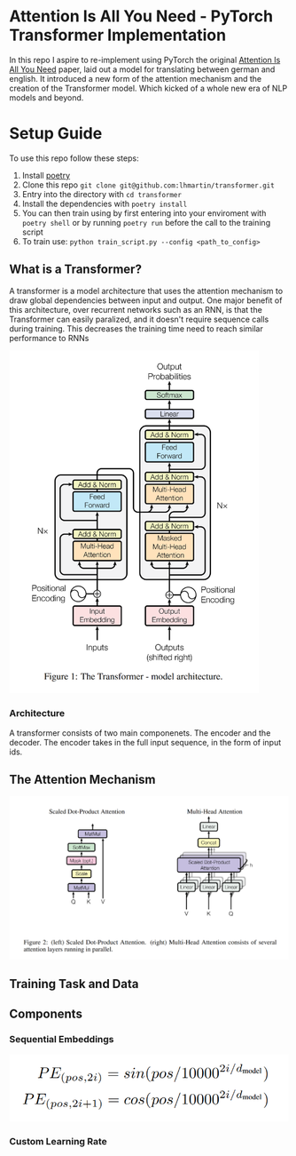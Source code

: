 # Attention Is All You Need - PyTorch Transformer Implementation

In this repo I aspire to re-implement using PyTorch the original [Attention Is All You Need](https://arxiv.org/abs/1706.03762) paper, laid out a model for translating between german and english. It introduced a new form of the attention mechanism and the creation of the Transformer model. Which kicked of a whole new era of NLP models and beyond.


# Setup Guide
To use this repo follow these steps:

1. Install [poetry](https://python-poetry.org/docs/#installing-with-the-official-installer)
2. Clone this repo `git clone git@github.com:lhmartin/transformer.git`
3. Entry into the directory with `cd transformer`
4. Install the dependencies with `poetry install`
5. You can then train using by first entering into your enviroment with `poetry shell` or by running `poetry run` before the call to the training script
6. To train use: `python train_script.py --config <path_to_config>`

## What is a Transformer?

A transformer is a model architecture that uses the attention mechanism to draw global dependencies between input and output. One major benefit of this architecture, over recurrent networks such as an RNN, is that the Transformer can easily paralized, and it doesn't require sequence calls during training. This decreases the training time need to reach similar performance to RNNs

<img src="imgs/Figure 1 - The Transformer.png" alt="The Transformer" width="450"/>

### Architecture

A transformer consists of two main componenets. The encoder and the decoder. The encoder takes in the full input sequence, in the form of input ids.



## The Attention Mechanism
<img src="imgs/Figure 2 - Scaled Dot Attention and Multi Head.png" alt="Scaled Dot Attention and Multi Head" width="650"/>



### 

## Training Task and Data

## Components

### Sequential Embeddings

<img src="imgs/pos encoding.png" alt="Positonal Encoding" width="700"/>

### Custom Learning Rate
